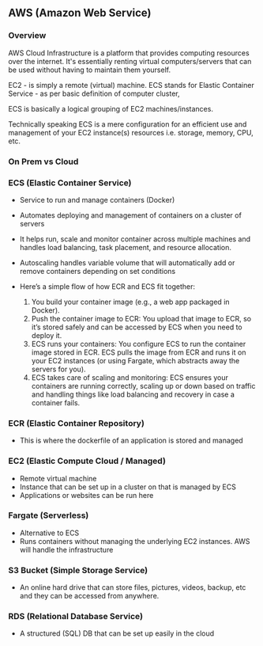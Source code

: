 ## AWS (Amazon Web Service)

### Overview
AWS Cloud Infrastructure is a platform that provides computing resources over the internet. It's essentially renting virtual computers/servers that can be used without having to maintain them yourself.

EC2 - is simply a remote (virtual) machine.
ECS stands for Elastic Container Service - as per basic definition of computer cluster, 

ECS is basically a logical grouping of EC2 machines/instances. 

Technically speaking ECS is a mere configuration for an efficient use and management of your EC2 instance(s) resources i.e. storage, memory, CPU, etc.

### On Prem vs Cloud


### ECS (Elastic Container Service)
- Service to run and manage containers (Docker)
- Automates deploying and management of containers on a cluster of servers
- It helps run, scale and monitor container across multiple machines and handles load balancing, task placement, and resource allocation.
- Autoscaling handles variable volume that will automatically add or remove containers depending on set conditions

- Here’s a simple flow of how ECR and ECS fit together:
  1. You build your container image (e.g., a web app packaged in Docker).
  2. Push the container image to ECR: You upload that image to ECR, so it’s stored safely and can be accessed by ECS when you need to deploy it.
  3. ECS runs your containers: You configure ECS to run the container image stored in ECR. ECS pulls the image from ECR and runs it on your EC2 instances (or using Fargate, which abstracts away the servers for you).
  4. ECS takes care of scaling and monitoring: ECS ensures your containers are running correctly, scaling up or down based on traffic and handling things like load balancing and recovery in case a container fails.


### ECR (Elastic Container Repository)
- This is where the dockerfile of an application is stored and managed

### EC2 (Elastic Compute Cloud / Managed)
- Remote virtual machine
- Instance that can be set up in a cluster on that is managed by ECS
- Applications or websites can be run here

### Fargate (Serverless)
- Alternative to ECS
- Runs containers without managing the underlying EC2 instances. AWS will handle the infrastructure

### S3 Bucket (Simple Storage Service)
- An online hard drive that can store files, pictures, videos, backup, etc and they can be accessed from anywhere.

### RDS (Relational Database Service)
- A structured (SQL) DB that can be set up easily in the cloud